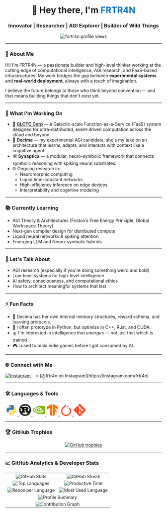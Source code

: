 <h1 align="center">👋 Hey there, I'm <span style="color:#0e75b6"><strong>FRTR4N</strong></span></h1>
<h3 align="center">Innovator | Researcher | AGI Explorer | Builder of Wild Things</h3>

<p align="center">
  <img src="https://komarev.com/ghpvc/?username=fortr4n&label=Profile%20views&color=0e75b6&style=flat" alt="fortr4n profile views" />
</p>

---

### 🧭 About Me

Hi! I'm FRTR4N — a passionate builder and high-level thinker working at the cutting edge of computational intelligence, AGI research, and FaaS-based infrastructures. My work bridges the gap between **experimental systems** and **real-world deployment**, always with a touch of imagination.

I believe the future belongs to those who think beyond convention — and that means building things that don't exist yet.

---

### 🔭 What I'm Working On

- 🌌 **[GLCTC Corp](https://github.com/Galactic-FaaS)** — a Galactic-scale Function-as-a-Service (FaaS) system designed for ultra-distributed, event-driven computation across the cloud and beyond.
- 🧠 **Decima** — my experimental AGI candidate; she's my take on an architecture that learns, adapts, and interacts with context like a cognitive agent.
- 🕸️ **Synaptica** — a modular, neuro-symbolic framework that connects symbolic reasoning with spiking neural substrates.
- 🌐 Ongoing research in:
  - Neuromorphic computing
  - Liquid time-constant networks
  - High-efficiency inference on edge devices
  - Interpretability and cognitive modeling

---

### 📚 Currently Learning

- AGI Theory & Architectures (Friston’s Free Energy Principle, Global Workspace Theory)
- Next-gen compiler design for distributed compute
- Liquid neural networks & spiking attention
- Emerging LLM and Neuro-symbolic hybrids

---

### 💬 Let's Talk About

- AGI research (especially if you're doing something weird and bold)
- Low-level systems for high-level intelligence
- AI safety, consciousness, and computational ethics
- How to architect meaningful systems that last

---

### ⚡ Fun Facts

- 🤖 Decima has her own internal memory structures, reward schema, and learning protocols.
- 🧩 I often prototype in Python, but optimize in C++, Rust, and CUDA.
- 🛸 I'm interested in intelligence that *emerges* — not just that which is trained.
- 🎮 I used to build indie games before I got consumed by AI.

---

### 🌐 Connect with Me

<p align="left">
  <a href="https://instagram.com/frtr4n" target="_blank">
    <img src="https://raw.githubusercontent.com/rahuldkjain/github-profile-readme-generator/master/src/images/icons/Social/instagram.svg" alt="Instagram" height="30" width="40" />
  </a>
  &nbsp;&nbsp;→ [@frtr4n on Instagram](https://instagram.com/frtr4n)
</p>

---

### 🛠️ Languages & Tools

<p align="left">
  <a href="https://www.python.org" target="_blank" rel="noreferrer">
    <img src="https://raw.githubusercontent.com/devicons/devicon/master/icons/python/python-original.svg" alt="Python" width="40" height="40"/>
  </a>
  <a href="https://www.rust-lang.org/" target="_blank" rel="noreferrer">
    <img src="https://raw.githubusercontent.com/devicons/devicon/master/icons/rust/rust-plain.svg" alt="Rust" width="40" height="40"/>
  </a>
  <a href="https://developer.nvidia.com/cuda-toolkit" target="_blank" rel="noreferrer">
    <img src="https://raw.githubusercontent.com/devicons/devicon/master/icons/cuda/cuda-original.svg" alt="CUDA" width="40" height="40"/>
  </a>
  <a href="https://www.tensorflow.org/" target="_blank" rel="noreferrer">
    <img src="https://raw.githubusercontent.com/devicons/devicon/master/icons/tensorflow/tensorflow-original.svg" alt="TensorFlow" width="40" height="40"/>
  </a>
  <a href="https://pytorch.org/" target="_blank" rel="noreferrer">
    <img src="https://raw.githubusercontent.com/devicons/devicon/master/icons/pytorch/pytorch-original.svg" alt="PyTorch" width="40" height="40"/>
  </a>
  <a href="https://git-scm.com/" target="_blank" rel="noreferrer">
    <img src="https://raw.githubusercontent.com/devicons/devicon/master/icons/git/git-original.svg" alt="Git" width="40" height="40"/>
  </a>
</p>

---

### 🏆 GitHub Trophies

<p align="center">
  <a href="https://github.com/ryo-ma/github-profile-trophy">
    <img src="https://github-profile-trophy.vercel.app/?username=fortr4n&theme=onedark&margin-w=10" alt="GitHub trophies" />
  </a>
</p>

---

### 📈 GitHub Analytics & Developer Stats

<table>
  <tr>
    <td align="center">
      <img src="https://github-readme-stats.vercel.app/api?username=fortr4n&show_icons=true&theme=tokyonight&include_all_commits=true&count_private=true&hide_border=true&custom_title=👨‍💻+fortr4n's+GitHub+Stats" alt="GitHub Stats" />
    </td>
    <td align="center">
      <img src="https://github-readme-streak-stats.herokuapp.com/?user=fortr4n&theme=tokyonight&hide_border=true" alt="GitHub Streak" />
    </td>
  </tr>
  <tr>
    <td align="center">
      <img src="https://github-readme-stats.vercel.app/api/top-langs/?username=fortr4n&layout=compact&theme=tokyonight&langs_count=10&hide_border=true" alt="Top Languages" />
    </td>
    <td align="center">
      <img src="https://github-profile-summary-cards.vercel.app/api/cards/productive-time?username=fortr4n&theme=tokyonight&utcOffset=-5" alt="Productive Time" />
    </td>
  </tr>
  <tr>
    <td align="center">
      <img src="https://github-profile-summary-cards.vercel.app/api/cards/repos-per-language?username=fortr4n&theme=tokyonight" alt="Repos per Language" />
    </td>
    <td align="center">
      <img src="https://github-profile-summary-cards.vercel.app/api/cards/most-commit-language?username=fortr4n&theme=tokyonight" alt="Most Used Language" />
    </td>
  </tr>
  <tr>
    <td colspan="2" align="center">
      <img src="https://github-profile-summary-cards.vercel.app/api/cards/profile-details?username=fortr4n&theme=tokyonight" alt="Profile Summary" />
    </td>
  </tr>
  <tr>
    <td colspan="2" align="center">
      <img src="https://github-contribution-graph.ez4o.com/?username=fortr4n&bg=1d1f21&color=79ff97&line=79ff97&point=ffffff&area=true&hide_border=true" alt="Contribution Graph" />
    </td>
  </tr>
</table>
